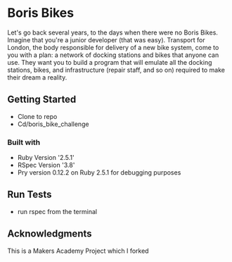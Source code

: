 # Boris Bikes
Let's go back several years, to the days when there were no Boris Bikes. Imagine that you're a junior developer (that was easy). Transport for London, the body responsible for delivery of a new bike system, come to you with a plan: a network of docking stations and bikes that anyone can use. They want you to build a program that will emulate all the docking stations, bikes, and infrastructure (repair staff, and so on) required to make their dream a reality.

## Getting Started
* Clone to repo
* Cd/boris_bike_challenge

### Built with
* Ruby Version '2.5.1'
* RSpec Version '3.8'
* Pry version 0.12.2 on Ruby 2.5.1 for debugging purposes

## Run Tests
* run rspec from the terminal

## Acknowledgments
This is a Makers Academy Project which I forked
